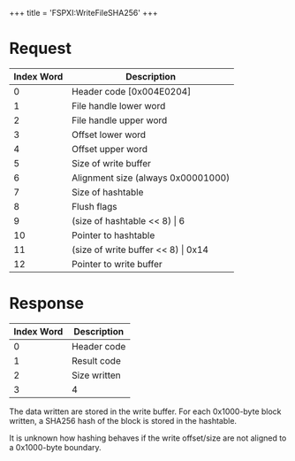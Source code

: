 +++
title = 'FSPXI:WriteFileSHA256'
+++

# Request

| Index Word | Description                           |
|------------|---------------------------------------|
| 0          | Header code \[0x004E0204\]            |
| 1          | File handle lower word                |
| 2          | File handle upper word                |
| 3          | Offset lower word                     |
| 4          | Offset upper word                     |
| 5          | Size of write buffer                  |
| 6          | Alignment size (always 0x00001000)    |
| 7          | Size of hashtable                     |
| 8          | Flush flags                           |
| 9          | (size of hashtable \<\< 8) \| 6       |
| 10         | Pointer to hashtable                  |
| 11         | (size of write buffer \<\< 8) \| 0x14 |
| 12         | Pointer to write buffer               |

# Response

| Index Word | Description  |
|------------|--------------|
| 0          | Header code  |
| 1          | Result code  |
| 2          | Size written |
| 3          | 4            |

The data written are stored in the write buffer. For each 0x1000-byte
block written, a SHA256 hash of the block is stored in the hashtable.

It is unknown how hashing behaves if the write offset/size are not
aligned to a 0x1000-byte boundary.
